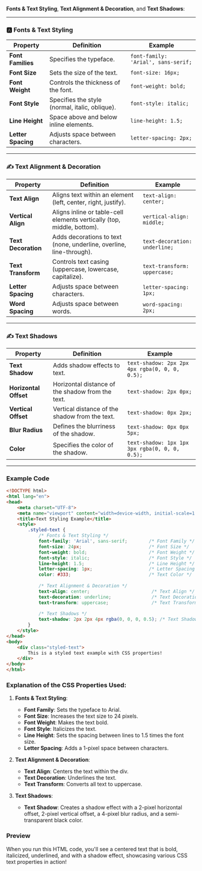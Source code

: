  **Fonts & Text Styling**, **Text Alignment & Decoration**, and **Text Shadows**:

---

### 🅰️ **Fonts & Text Styling**

| Property          | Definition                                      | Example                                      |
|-------------------|-------------------------------------------------|----------------------------------------------|
| **Font Families**  | Specifies the typeface.                        | `font-family: 'Arial', sans-serif;`         |
| **Font Size**     | Sets the size of the text.                     | `font-size: 16px;`                          |
| **Font Weight**   | Controls the thickness of the font.            | `font-weight: bold;`                        |
| **Font Style**    | Specifies the style (normal, italic, oblique).| `font-style: italic;`                       |
| **Line Height**   | Space above and below inline elements.         | `line-height: 1.5;`                         |
| **Letter Spacing**| Adjusts space between characters.              | `letter-spacing: 2px;`                      |

---

### ✍️ **Text Alignment & Decoration**

| Property               | Definition                                                    | Example                                           |
|------------------------|--------------------------------------------------------------|---------------------------------------------------|
| **Text Align**         | Aligns text within an element (left, center, right, justify).| `text-align: center;`                             |
| **Vertical Align**     | Aligns inline or table-cell elements vertically (top, middle, bottom). | `vertical-align: middle;`                         |
| **Text Decoration**    | Adds decorations to text (none, underline, overline, line-through). | `text-decoration: underline;`                     |
| **Text Transform**     | Controls text casing (uppercase, lowercase, capitalize).    | `text-transform: uppercase;`                      |
| **Letter Spacing**     | Adjusts space between characters.                           | `letter-spacing: 1px;`                            |
| **Word Spacing**       | Adjusts space between words.                                | `word-spacing: 2px;`                              |

---

### ✍️ **Text Shadows**

| Property            | Definition                                                   | Example                                          |
|---------------------|-------------------------------------------------------------|--------------------------------------------------|
| **Text Shadow**     | Adds shadow effects to text.                                | `text-shadow: 2px 2px 4px rgba(0, 0, 0, 0.5);` |
| **Horizontal Offset** | Horizontal distance of the shadow from the text.          | `text-shadow: 2px 0px;`                         |
| **Vertical Offset** | Vertical distance of the shadow from the text.              | `text-shadow: 0px 2px;`                         |
| **Blur Radius**     | Defines the blurriness of the shadow.                       | `text-shadow: 0px 0px 5px;`                     |
| **Color**           | Specifies the color of the shadow.                           | `text-shadow: 1px 1px 3px rgba(0, 0, 0, 0.5);` |

---

### Example Code

```html
<!DOCTYPE html>
<html lang="en">
<head>
    <meta charset="UTF-8">
    <meta name="viewport" content="width=device-width, initial-scale=1.0">
    <title>Text Styling Example</title>
    <style>
        .styled-text {
            /* Fonts & Text Styling */
            font-family: 'Arial', sans-serif;        /* Font Family */
            font-size: 24px;                         /* Font Size */
            font-weight: bold;                       /* Font Weight */
            font-style: italic;                      /* Font Style */
            line-height: 1.5;                        /* Line Height */
            letter-spacing: 1px;                     /* Letter Spacing */
            color: #333;                             /* Text Color */
            
            /* Text Alignment & Decoration */
            text-align: center;                       /* Text Align */
            text-decoration: underline;               /* Text Decoration */
            text-transform: uppercase;                /* Text Transform */
            
            /* Text Shadows */
            text-shadow: 2px 2px 4px rgba(0, 0, 0, 0.5); /* Text Shadow */
        }
    </style>
</head>
<body>
    <div class="styled-text">
        This is a styled text example with CSS properties!
    </div>
</body>
</html>
```

### Explanation of the CSS Properties Used:

1. **Fonts & Text Styling**:
   - **Font Family**: Sets the typeface to Arial.
   - **Font Size**: Increases the text size to 24 pixels.
   - **Font Weight**: Makes the text bold.
   - **Font Style**: Italicizes the text.
   - **Line Height**: Sets the spacing between lines to 1.5 times the font size.
   - **Letter Spacing**: Adds a 1-pixel space between characters.

2. **Text Alignment & Decoration**:
   - **Text Align**: Centers the text within the div.
   - **Text Decoration**: Underlines the text.
   - **Text Transform**: Converts all text to uppercase.

3. **Text Shadows**:
   - **Text Shadow**: Creates a shadow effect with a 2-pixel horizontal offset, 2-pixel vertical offset, a 4-pixel blur radius, and a semi-transparent black color.

### Preview

When you run this HTML code, you'll see a centered text that is bold, italicized, underlined, and with a shadow effect, showcasing various CSS text properties in action!
